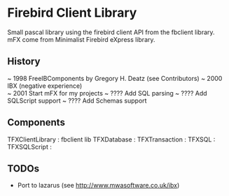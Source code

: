 Firebird Client Library
=======================
Small pascal library using the firebird client API from the fbclient library.
mFX come from Minimalist Firebird eXpress library.
  

History
-------
~ 1998 FreeIBComponents by Gregory H. Deatz  (see Contributors)
~ 2000 IBX (negative experience)   
~ 2001 Start mFX for my projects 
~ ???? Add SQL parsing 
~ ???? Add SQLScript support 
~ ???? Add Schemas support 

Components
----------
TFXClientLibrary : fbclient lib
TFXDatabase : 
TFXTransaction : 
TFXSQL : 
TFXSQLScript :



TODOs
-----
* Port to lazarus (see http://www.mwasoftware.co.uk/ibx)
